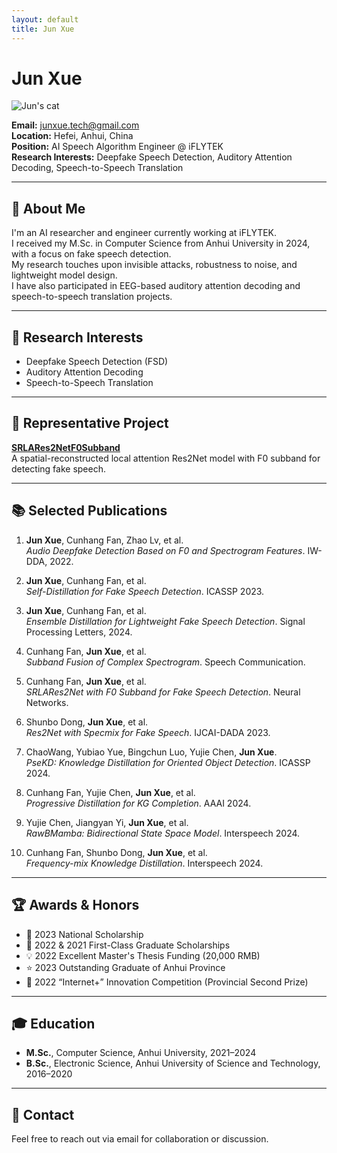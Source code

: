```yaml
---
layout: default
title: Jun Xue
---
```


# Jun Xue

![Jun's cat](assets/cat.jpg)

**Email:** [junxue.tech@gmail.com](mailto:junxue.tech@gmail.com)  
**Location:** Hefei, Anhui, China  
**Position:** AI Speech Algorithm Engineer @ iFLYTEK  
**Research Interests:** Deepfake Speech Detection, Auditory Attention Decoding, Speech-to-Speech Translation

---

## 🧭 About Me

I'm an AI researcher and engineer currently working at iFLYTEK.  
I received my M.Sc. in Computer Science from Anhui University in 2024, with a focus on fake speech detection.  
My research touches upon invisible attacks, robustness to noise, and lightweight model design.  
I have also participated in EEG-based auditory attention decoding and speech-to-speech translation projects.

---

## 🔬 Research Interests

- Deepfake Speech Detection (FSD)
- Auditory Attention Decoding
- Speech-to-Speech Translation

---

## 🧪 Representative Project

**[SRLARes2NetF0Subband](https://github.com/JunXue-tech/SRLARes2NetF0Subband)**  
A spatial-reconstructed local attention Res2Net model with F0 subband for detecting fake speech.

---

## 📚 Selected Publications

1. **Jun Xue**, Cunhang Fan, Zhao Lv, et al.  
   *Audio Deepfake Detection Based on F0 and Spectrogram Features*. IW-DDA, 2022.

2. **Jun Xue**, Cunhang Fan, et al.  
   *Self-Distillation for Fake Speech Detection*. ICASSP 2023.

3. **Jun Xue**, Cunhang Fan, et al.  
   *Ensemble Distillation for Lightweight Fake Speech Detection*. Signal Processing Letters, 2024.

4. Cunhang Fan, **Jun Xue**, et al.  
   *Subband Fusion of Complex Spectrogram*. Speech Communication.

5. Cunhang Fan, **Jun Xue**, et al.  
   *SRLARes2Net with F0 Subband for Fake Speech Detection*. Neural Networks.

6. Shunbo Dong, **Jun Xue**, et al.  
   *Res2Net with Specmix for Fake Speech*. IJCAI-DADA 2023.

7. ChaoWang, Yubiao Yue, Bingchun Luo, Yujie Chen, **Jun Xue**.  
   *PseKD: Knowledge Distillation for Oriented Object Detection*. ICASSP 2024.

8. Cunhang Fan, Yujie Chen, **Jun Xue**, et al.  
   *Progressive Distillation for KG Completion*. AAAI 2024.

9. Yujie Chen, Jiangyan Yi, **Jun Xue**, et al.  
   *RawBMamba: Bidirectional State Space Model*. Interspeech 2024.

10. Cunhang Fan, Shunbo Dong, **Jun Xue**, et al.  
    *Frequency-mix Knowledge Distillation*. Interspeech 2024.

---

## 🏆 Awards & Honors

- 🏅 2023 National Scholarship
- 🥇 2022 & 2021 First-Class Graduate Scholarships
- 💡 2022 Excellent Master's Thesis Funding (20,000 RMB)
- ⭐ 2023 Outstanding Graduate of Anhui Province
- 🚀 2022 “Internet+” Innovation Competition (Provincial Second Prize)

---

## 🎓 Education

- **M.Sc.**, Computer Science, Anhui University, 2021–2024  
- **B.Sc.**, Electronic Science, Anhui University of Science and Technology, 2016–2020

---

## 🔗 Contact

Feel free to reach out via email for collaboration or discussion.
